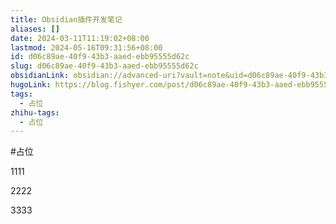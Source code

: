 ```yaml
---
title: Obsidian插件开发笔记
aliases: []
date: 2024-03-11T11:19:02+08:00
lastmod: 2024-05-16T09:31:56+08:00
id: d06c89ae-40f9-43b3-aaed-ebb95555d62c
slug: d06c89ae-40f9-43b3-aaed-ebb95555d62c
obsidianLink: obsidian://advanced-uri?vault=note&uid=d06c89ae-40f9-43b3-aaed-ebb95555d62c
hugoLink: https://blog.fishyer.com/post/d06c89ae-40f9-43b3-aaed-ebb95555d62c/
tags:
  - 占位
zhihu-tags:
  - 占位
---
```



#占位

1111

2222

3333